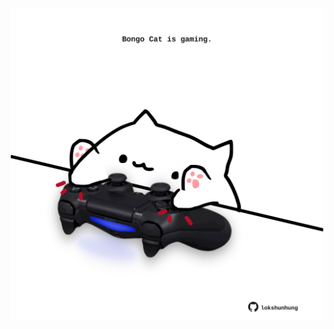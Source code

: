 <!-- built at 15/10/2024, 15:00:45 UTC -->
<p align="center">
  <img width="500" height="500" src="./ReadmeImage.svg">
</p>
